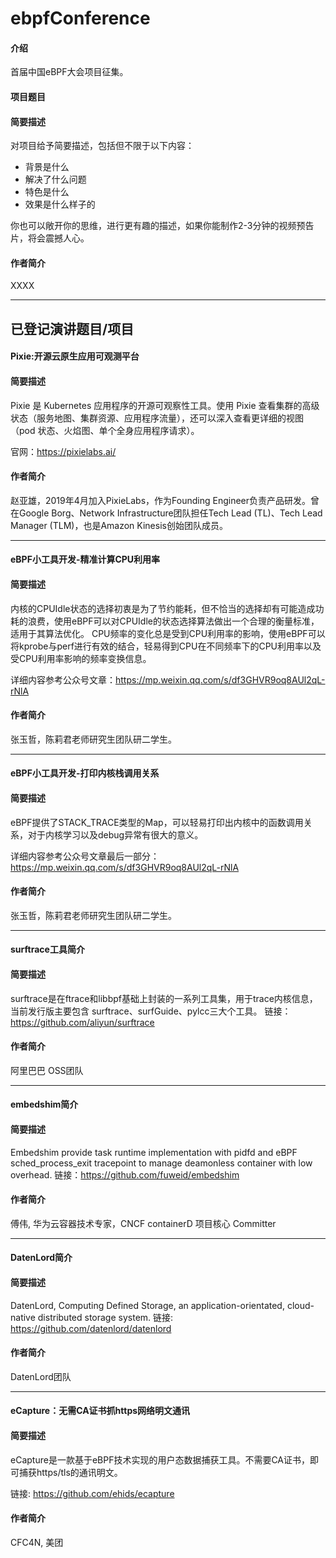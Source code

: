 # ebpfConference

#### 介绍
首届中国eBPF大会项目征集。

#### 项目题目


#### 简要描述
对项目给予简要描述，包括但不限于以下内容：

- 背景是什么
- 解决了什么问题
- 特色是什么
- 效果是什么样子的

你也可以敞开你的思维，进行更有趣的描述，如果你能制作2-3分钟的视频预告片，将会震撼人心。



#### 作者简介
XXXX




*************************************************
## 已登记演讲题目/项目

#### Pixie:开源云原生应用可观测平台
#### 简要描述
 Pixie 是 Kubernetes 应用程序的开源可观察性工具。使用 Pixie 查看集群的高级状态（服务地图、集群资源、应用程序流量），还可以深入查看更详细的视图（pod 状态、火焰图、单个全身应用程序请求）。

官网：https://pixielabs.ai/


#### 作者简介
 赵亚雄，2019年4月加入PixieLabs，作为Founding Engineer负责产品研发。曾在Google Borg、Network Infrastructure团队担任Tech Lead (TL)、Tech Lead Manager (TLM)，也是Amazon Kinesis创始团队成员。


*************************************************
####  eBPF小工具开发-精准计算CPU利用率
#### 简要描述
 内核的CPUIdle状态的选择初衷是为了节约能耗，但不恰当的选择却有可能造成功耗的浪费，使用eBPF可以对CPUIdle的状态选择算法做出一个合理的衡量标准，适用于其算法优化。
CPU频率的变化总是受到CPU利用率的影响，使用eBPF可以将kprobe与perf进行有效的结合，轻易得到CPU在不同频率下的CPU利用率以及受CPU利用率影响的频率变换信息。


详细内容参考公众号文章：https://mp.weixin.qq.com/s/df3GHVR9oq8AUl2qL-rNlA

#### 作者简介
张玉哲，陈莉君老师研究生团队研二学生。

*************************************************
####  eBPF小工具开发-打印内核栈调用关系
#### 简要描述
eBPF提供了STACK_TRACE类型的Map，可以轻易打印出内核中的函数调用关系，对于内核学习以及debug异常有很大的意义。

详细内容参考公众号文章最后一部分：https://mp.weixin.qq.com/s/df3GHVR9oq8AUl2qL-rNlA

#### 作者简介
张玉哲，陈莉君老师研究生团队研二学生。


*************************************************
#### surftrace工具简介  
#### 简要描述
 surftrace是在ftrace和libbpf基础上封装的一系列工具集，用于trace内核信息，当前发行版主要包含 surftrace、surfGuide、pylcc三大个工具。
链接： https://github.com/aliyun/surftrace
#### 作者简介
阿里巴巴 OSS团队 

*************************************************
#### embedshim简介  
#### 简要描述
 Embedshim provide task runtime implementation with pidfd and eBPF sched_process_exit tracepoint to manage deamonless container with low overhead.
链接：https://github.com/fuweid/embedshim
#### 作者简介
傅伟, 华为云容器技术专家，CNCF containerD 项目核心 Committer


*************************************************
#### DatenLord简介  
#### 简要描述
 DatenLord, Computing Defined Storage, an application-orientated, cloud-native distributed storage system.
链接: https://github.com/datenlord/datenlord

#### 作者简介
DatenLord团队


*************************************************
####  eCapture：无需CA证书抓https网络明文通讯
#### 简要描述
eCapture是一款基于eBPF技术实现的用户态数据捕获工具。不需要CA证书，即可捕获https/tls的通讯明文。
  
链接:  https://github.com/ehids/ecapture

#### 作者简介
CFC4N, 美团

 